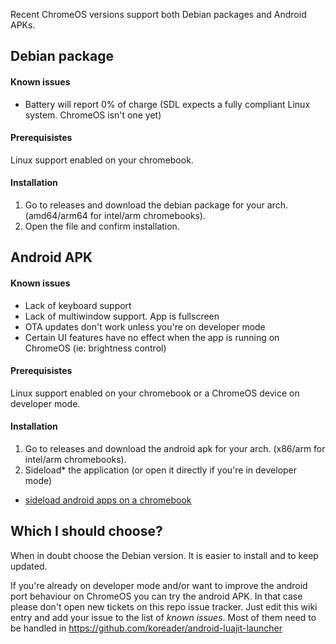 Recent ChromeOS versions support both Debian packages and Android APKs.

## Debian package

#### Known issues

- Battery will report 0% of charge (SDL expects a fully compliant Linux system. ChromeOS isn't one yet)

#### Prerequisistes

Linux support enabled on your chromebook.

#### Installation

1. Go to releases and download the debian package for your arch. (amd64/arm64 for intel/arm chromebooks).
2. Open the file and confirm installation.

## Android APK

#### Known issues

- Lack of keyboard support
- Lack of multiwindow support. App is fullscreen
- OTA updates don't work unless you're on developer mode
- Certain UI features have no effect when the app is running on ChromeOS (ie: brightness control)

#### Prerequisistes

Linux support enabled on your chromebook or a ChromeOS device on developer mode.

#### Installation

1. Go to releases and download the android apk for your arch. (x86/arm for intel/arm chromebooks).
2. Sideload* the application (or open it directly if you're in developer mode)

* [sideload android apps on a chromebook](https://developer.android.com/topic/arc/development-environment)

## Which I should choose?

When in doubt choose the Debian version. It is easier to install and to keep updated.

If you're already on developer mode and/or want to improve the android port behaviour on ChromeOS you can try the android APK. In that case please don't open new tickets on this repo issue tracker. Just edit this wiki entry and add your issue to the list of *known issues*. Most of them need to be handled in https://github.com/koreader/android-luajit-launcher